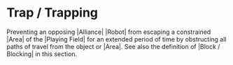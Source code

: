 # Trap / Trapping

Preventing an opposing |Alliance| |Robot| from escaping a constrained |Area| of
the |Playing Field| for an extended period of time by obstructing all paths of
travel from the object or |Area|. See also the definition of |Block / Blocking|
in this section.
